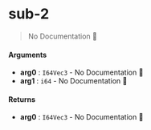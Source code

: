 # sub\-2

> No Documentation 🚧

#### Arguments

- **arg0** : `I64Vec3` \- No Documentation 🚧
- **arg1** : `i64` \- No Documentation 🚧

#### Returns

- **arg0** : `I64Vec3` \- No Documentation 🚧